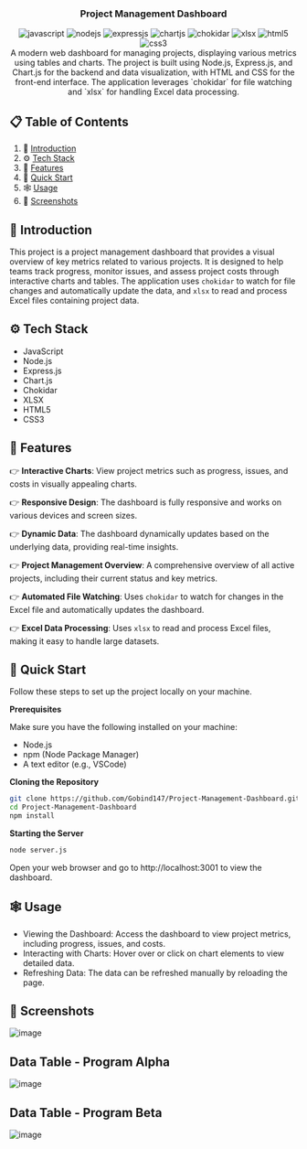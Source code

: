 <div align="center">
  <h3 align="center">Project Management Dashboard</h3>

  <div>
    <img src="https://img.shields.io/badge/-JavaScript-black?style=for-the-badge&logoColor=white&logo=javascript&color=F7DF1E" alt="javascript" />
    <img src="https://img.shields.io/badge/-Node.js-black?style=for-the-badge&logoColor=white&logo=node.js&color=339933" alt="nodejs" />
    <img src="https://img.shields.io/badge/-Express.js-black?style=for-the-badge&logoColor=white&logo=express&color=000000" alt="expressjs" />
    <img src="https://img.shields.io/badge/-Chart.js-black?style=for-the-badge&logoColor=white&logo=chart.js&color=FF6384" alt="chartjs" />
    <img src="https://img.shields.io/badge/-Chokidar-black?style=for-the-badge&logoColor=white&color=00BFFF" alt="chokidar" />
    <img src="https://img.shields.io/badge/-XLSX-black?style=for-the-badge&logoColor=white&color=009688" alt="xlsx" />
    <img src="https://img.shields.io/badge/-HTML5-black?style=for-the-badge&logoColor=white&logo=html5&color=E34F26" alt="html5" />
    <img src="https://img.shields.io/badge/-CSS3-black?style=for-the-badge&logoColor=white&logo=css3&color=1572B6" alt="css3" />
  </div>

  <div align="center">
    A modern web dashboard for managing projects, displaying various metrics using tables and charts. The project is built using Node.js, Express.js, and Chart.js for the backend and data visualization, with HTML and CSS for the front-end interface. The application leverages `chokidar` for file watching and `xlsx` for handling Excel data processing.
  </div>
</div>

## 📋 <a name="table">Table of Contents</a>

1. 🤖 [Introduction](#introduction)
2. ⚙️ [Tech Stack](#tech-stack)
3. 🔋 [Features](#features)
4. 🤸 [Quick Start](#quick-start)
5. 🕸️ [Usage](#usage)
6. 🔗 [Screenshots](#screenshots)


## <a name="introduction">🤖 Introduction</a>

This project is a project management dashboard that provides a visual overview of key metrics related to various projects. It is designed to help teams track progress, monitor issues, and assess project costs through interactive charts and tables. The application uses `chokidar` to watch for file changes and automatically update the data, and `xlsx` to read and process Excel files containing project data.

## <a name="tech-stack">⚙️ Tech Stack</a>

- JavaScript
- Node.js
- Express.js
- Chart.js
- Chokidar
- XLSX
- HTML5
- CSS3

## <a name="features">🔋 Features</a>

👉 **Interactive Charts**: View project metrics such as progress, issues, and costs in visually appealing charts.

👉 **Responsive Design**: The dashboard is fully responsive and works on various devices and screen sizes.

👉 **Dynamic Data**: The dashboard dynamically updates based on the underlying data, providing real-time insights.

👉 **Project Management Overview**: A comprehensive overview of all active projects, including their current status and key metrics.

👉 **Automated File Watching**: Uses `chokidar` to watch for changes in the Excel file and automatically updates the dashboard.

👉 **Excel Data Processing**: Uses `xlsx` to read and process Excel files, making it easy to handle large datasets.

## <a name="quick-start">🤸 Quick Start</a>

Follow these steps to set up the project locally on your machine.

**Prerequisites**

Make sure you have the following installed on your machine:

- Node.js
- npm (Node Package Manager)
- A text editor (e.g., VSCode)

**Cloning the Repository**

```bash
git clone https://github.com/Gobind147/Project-Management-Dashboard.git
cd Project-Management-Dashboard
npm install

```
**Starting the Server**
```bash
node server.js
```

Open your web browser and go to http://localhost:3001 to view the dashboard.

## <a name="usage">🕸️ Usage</a>
- Viewing the Dashboard: Access the dashboard to view project metrics, including progress, issues, and costs.
- Interacting with Charts: Hover over or click on chart elements to view detailed data.
- Refreshing Data: The data can be refreshed manually by reloading the page.
## <a name="screenshots">🔗 Screenshots</a>

![image](https://github.com/user-attachments/assets/bd9abc1d-bbc2-4403-9e5e-70a9eae5c280)

## Data Table - Program Alpha
![image](https://github.com/user-attachments/assets/f54aaa71-9273-46c4-ab51-f29fa4c22660)

## Data Table - Program Beta
![image](https://github.com/user-attachments/assets/a85ba544-a69c-4272-840f-fa39d6dc7743)

